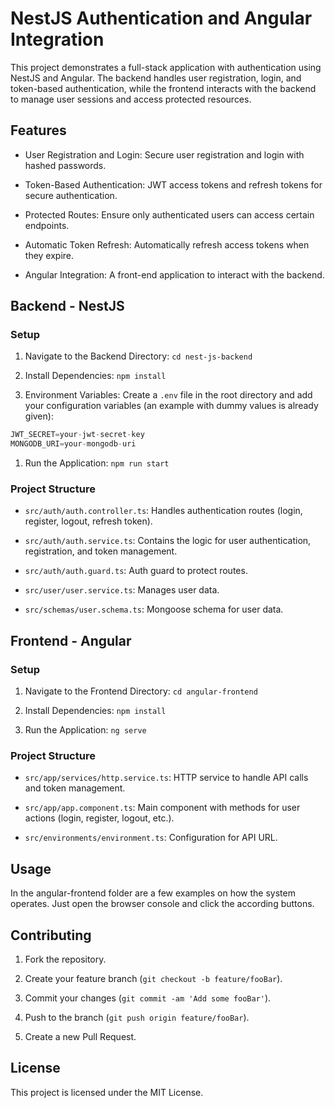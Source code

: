 # NestJS Authentication and Angular Integration


This project demonstrates a full-stack application with authentication using NestJS and Angular. The backend handles user registration, login, and token-based authentication, while the frontend interacts with the backend to manage user sessions and access protected resources.

## Features


-   User Registration and Login: Secure user registration and login with hashed passwords.

-   Token-Based Authentication: JWT access tokens and refresh tokens for secure authentication.

-   Protected Routes: Ensure only authenticated users can access certain endpoints.

-   Automatic Token Refresh: Automatically refresh access tokens when they expire.

-   Angular Integration: A front-end application to interact with the backend.

## Backend - NestJS

### Setup

1.  Navigate to the Backend Directory: `cd nest-js-backend`

2.  Install Dependencies: ` npm install `

3.  Environment Variables: Create a `.env` file in the root directory and add your configuration variables (an example with dummy values is already given): 
```ts
JWT_SECRET=your-jwt-secret-key
MONGODB_URI=your-mongodb-uri
```
1.  Run the Application: ` npm run start `

### Project Structure

-   `src/auth/auth.controller.ts`: Handles authentication routes (login, register, logout, refresh token).

-   `src/auth/auth.service.ts`: Contains the logic for user authentication, registration, and token management.

-   `src/auth/auth.guard.ts`: Auth guard to protect routes.

-   `src/user/user.service.ts`: Manages user data.

-   `src/schemas/user.schema.ts`: Mongoose schema for user data.

## Frontend - Angular

### Setup

1.  Navigate to the Frontend Directory: ` cd angular-frontend `

2.  Install Dependencies: ` npm install `

3.  Run the Application: ` ng serve `

### Project Structure

-   `src/app/services/http.service.ts`: HTTP service to handle API calls and token management.

-   `src/app/app.component.ts`: Main component with methods for user actions (login, register, logout, etc.).

-   `src/environments/environment.ts`: Configuration for API URL.

## Usage
In the angular-frontend folder are a few examples on how the system operates. Just open the browser console and click the according buttons.

## Contributing

1.  Fork the repository.

2.  Create your feature branch (`git checkout -b feature/fooBar`).

3.  Commit your changes (`git commit -am 'Add some fooBar'`).

4.  Push to the branch (`git push origin feature/fooBar`).

5.  Create a new Pull Request.

## License

This project is licensed under the MIT License.